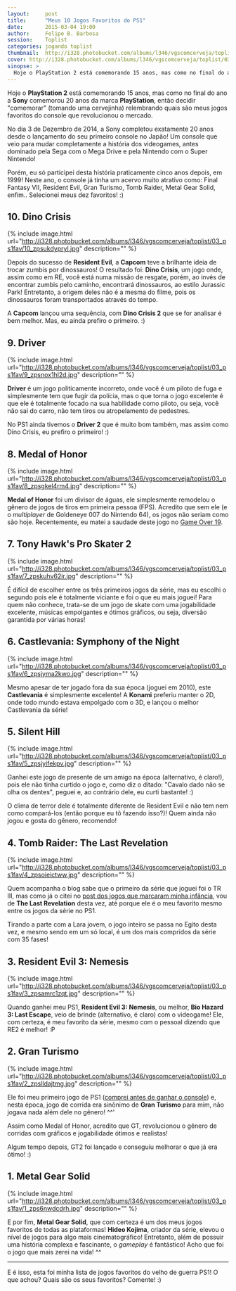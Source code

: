 ```yaml
---
layout:     post
title:      "Meus 10 Jogos Favoritos do PS1"
date:       2015-03-04 19:00
author:     Felipe B. Barbosa
session:    Toplist
categories: jogando toplist
thumbnail:  http://i328.photobucket.com/albums/l346/vgscomcerveja/toplist/03_ps1fav/post_thumbnail_zpshg82rhwy.jpg
cover: http://i328.photobucket.com/albums/l346/vgscomcerveja/toplist/03_ps1fav/post_header_zpsmcfu7ljk.jpg
sinopse: >
  Hoje o PlayStation 2 está comemorando 15 anos, mas como no final do ano a Sony comemorou 20 anos da marca PlayStation, então decidir "comemorar" (tomando uma cervejinha) relembrando quais são meus jogos favoritos do console que revolucionou o mercado.
---
```

Hoje o **PlayStation 2** está comemorando 15 anos, mas como no final do ano a **Sony** comemorou 20 anos da marca **PlayStation**, então decidir "comemorar" (tomando uma cervejinha) relembrando quais são meus jogos favoritos do console que revolucionou o mercado.

No dia 3 de Dezembro de 2014, a Sony completou exatamente 20 anos desde o lançamento do seu primeiro console no Japão! Um console que veio para mudar completamente a história dos videogames, antes dominado pela Sega com o Mega Drive e pela Nintendo com o Super Nintendo!

Porém, eu só participei desta história praticamente cinco anos depois, em 1999! Neste ano, o console já tinha um acervo muito atrativo como: Final Fantasy VII, Resident Evil, Gran Turismo, Tomb Raider, Metal Gear Solid, enfim.. Selecionei meus dez favoritos! :)

## 10. Dino Crisis

{% include image.html url="http://i328.photobucket.com/albums/l346/vgscomcerveja/toplist/03_ps1fav/10_zpsukdypryl.jpg" description="" %}

Depois do sucesso de **Resident Evil**, a **Capcom** teve a brilhante ideia de trocar zumbis por dinossauros! O resultado foi: **Dino Crisis**, um jogo onde, assim como em RE, você está numa missão de resgate, porém, ao invés de encontrar zumbis pelo caminho, encontrará dinossauros, ao estilo Jurassic Park! Entretanto, a origem deles não é a mesma do filme, pois os dinossauros foram transportados através do tempo.

A **Capcom** lançou uma sequência, com **Dino Crisis 2** que se for analisar é bem melhor. Mas, eu ainda prefiro o primeiro. :)

## 9. Driver

{% include image.html url="http://i328.photobucket.com/albums/l346/vgscomcerveja/toplist/03_ps1fav/9_zpsnox1hl2d.jpg" description="" %}

**Driver** é um jogo politicamente incorreto, onde você é um piloto de fuga e simplesmente tem que fugir da polícia, mas o que torna o jogo excelente é que ele é totalmente focado na sua habilidade como piloto, ou seja, você não sai do carro, não tem tiros ou atropelamento de pedestres.

No PS1 ainda tivemos o **Driver 2** que é muito bom também, mas assim como Dino Crisis, eu prefiro o primeiro! :)

## 8. Medal of Honor

{% include image.html url="http://i328.photobucket.com/albums/l346/vgscomcerveja/toplist/03_ps1fav/8_zpsgkel4rm4.jpg" description="" %}

**Medal of Honor** foi um divisor de águas, ele simplesmente remodelou o gênero de jogos de tiros em primeira pessoa (FPS). Acredito que sem ele (e o *multiplayer* de Goldeneye 007 do Nintendo 64), os jogos não seriam como são hoje. Recentemente, eu matei a saudade deste jogo no [Game Over 19](/jogando/analise/2014/09/11/analise-medal-of-honor-ps1.html).

## 7. Tony Hawk's Pro Skater 2

{% include image.html url="http://i328.photobucket.com/albums/l346/vgscomcerveja/toplist/03_ps1fav/7_zpskuhv62ir.jpg" description="" %}

É difícil de escolher entre os três primeiros jogos da série, mas eu escolhi o segundo pois ele é totalmente viciante e foi o que eu mais joguei! Para quem não conhece, trata-se de um jogo de skate com uma jogabilidade excelente, músicas empolgantes e ótimos gráficos, ou seja, diversão garantida por várias horas!

## 6. Castlevania: Symphony of the Night

{% include image.html url="http://i328.photobucket.com/albums/l346/vgscomcerveja/toplist/03_ps1fav/6_zpsjyma2kwo.jpg" description="" %}

Mesmo apesar de ter jogado fora da sua época (joguei em 2010), este **Castlevania** é simplesmente excelente! A **Konami** preferiu manter o 2D, onde todo mundo estava empolgado com o 3D, e lançou o melhor Castlevania da série!

## 5. Silent Hill

{% include image.html url="http://i328.photobucket.com/albums/l346/vgscomcerveja/toplist/03_ps1fav/5_zpsjyifekpv.jpg" description="" %}

Ganhei este jogo de presente de um amigo na época (alternativo, é claro!), pois ele não tinha curtido o jogo e, como diz o ditado: "Cavalo dado não se olha os dentes", peguei e, ao contrário dele, eu curti bastante! :)

O clima de terror dele é totalmente diferente de Resident Evil e não tem nem como compará-los (então porque eu tô fazendo isso?)! Quem ainda não jogou e gosta do gênero, recomendo!

## 4. Tomb Raider: The Last Revelation

{% include image.html url="http://i328.photobucket.com/albums/l346/vgscomcerveja/toplist/03_ps1fav/4_zpsoieictww.jpg" description="" %}

Quem acompanha o blog sabe que o primeiro da série que joguei foi o TR III, mas como já o citei no [post dos jogos que marcaram minha infância](jogando/toplist/2014/08/13/dez-jogos-que-marcaram-minha-infancia.html), vou de **The Last Revelation** desta vez, até porque ele é o meu favorito mesmo entre os jogos da série no PS1.

Tirando a parte com a Lara jovem, o jogo inteiro se passa no Egito desta vez, e mesmo sendo em um só local, é um dos mais compridos da série com 35 fases!

## 3. Resident Evil 3: Nemesis

{% include image.html url="http://i328.photobucket.com/albums/l346/vgscomcerveja/toplist/03_ps1fav/3_zpsamrc1zqt.jpg" description="" %}

Quando ganhei meu PS1, **Resident Evil 3: Nemesis**, ou melhor, **Bio Hazard 3: Last Escape**, veio de brinde (alternativo, é claro) com o videogame! Ele, com certeza, é meu favorito da série, mesmo com o pessoal dizendo que RE2 é melhor! :P

## 2. Gran Turismo

{% include image.html url="http://i328.photobucket.com/albums/l346/vgscomcerveja/toplist/03_ps1fav/2_zpslldajtmg.jpg" description="" %}

Ele foi meu primeiro jogo de PS1 ([comprei antes de ganhar o console](/colecionando/colecao-pessoal/2010/09/05/aquisicao-gran-turismo-1-e-2-ps1.html)) e, nesta época, jogo de corrida era sinônimo de **Gran Turismo** para mim, não jogava nada além dele no gênero! ^^'

Assim como Medal of Honor, acredito que GT, revolucionou o gênero de corridas com gráficos e jogabilidade ótimos e realistas!

Algum tempo depois, GT2 foi lançado e conseguiu melhorar o que já era ótimo! :)

## 1. Metal Gear Solid

{% include image.html url="http://i328.photobucket.com/albums/l346/vgscomcerveja/toplist/03_ps1fav/1_zps6nwdcdrh.jpg" description="" %}

E por fim, **Metal Gear Solid**, que com certeza é um dos meus jogos favoritos de todas as plataformas! **Hideo Kojima**, criador da série, elevou o nível de jogos para algo mais cinematográfico! Entretanto, além de possuir uma história complexa e fascinante, o *gameplay* é fantástico! Acho que foi o jogo que mais zerei na vida! ^^

---

E é isso, esta foi minha lista de jogos favoritos do velho de guerra PS1! O que achou? Quais são os seus favoritos? Comente! :)
